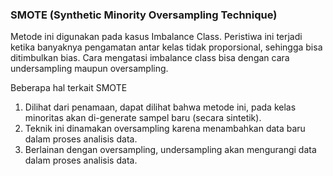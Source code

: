 ### SMOTE (Synthetic Minority Oversampling Technique)
Metode ini digunakan pada kasus Imbalance Class. Peristiwa ini terjadi ketika banyaknya pengamatan antar kelas tidak proporsional, sehingga 
bisa ditimbulkan bias. Cara mengatasi imbalance class bisa dengan cara undersampling maupun oversampling.

Beberapa hal terkait SMOTE 
1. Dilihat dari penamaan, dapat dilihat bahwa metode ini, pada kelas minoritas akan di-generate sampel baru (secara sintetik). 
2. Teknik ini dinamakan oversampling karena menambahkan data baru dalam proses analisis data. 
3. Berlainan dengan oversampling, undersampling akan mengurangi data dalam proses analisis data.

